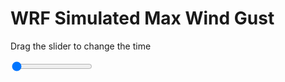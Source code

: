 <h1>WRF Simulated Max Wind Gust</h1>
<p>Drag the slider to change the time</p>

<div class="slidecontainer">
<input oninput='setImage(this)' class="slider" type="range" min="0" max="49" value="0" step="1" />
<img id='img'/>
</div>

<script>
var img = document.getElementById('img');
var img_array = ['/assets/images/wrf/w_wrfout_d01_2020-03-01_12:00:00.png',
'/assets/images/wrf/w_wrfout_d01_2020-03-01_13:00:00.png',
'/assets/images/wrf/w_wrfout_d01_2020-03-01_14:00:00.png',
'/assets/images/wrf/w_wrfout_d01_2020-03-01_15:00:00.png',
'/assets/images/wrf/w_wrfout_d01_2020-03-01_16:00:00.png',
'/assets/images/wrf/w_wrfout_d01_2020-03-01_17:00:00.png',
'/assets/images/wrf/w_wrfout_d01_2020-03-01_18:00:00.png',
'/assets/images/wrf/w_wrfout_d01_2020-03-01_19:00:00.png',
'/assets/images/wrf/w_wrfout_d01_2020-03-01_20:00:00.png',
'/assets/images/wrf/w_wrfout_d01_2020-03-01_21:00:00.png',
'/assets/images/wrf/w_wrfout_d01_2020-03-01_22:00:00.png',
'/assets/images/wrf/w_wrfout_d01_2020-03-01_23:00:00.png',
'/assets/images/wrf/w_wrfout_d01_2020-03-02_00:00:00.png',
'/assets/images/wrf/w_wrfout_d01_2020-03-02_01:00:00.png',
'/assets/images/wrf/w_wrfout_d01_2020-03-02_02:00:00.png',
'/assets/images/wrf/w_wrfout_d01_2020-03-02_03:00:00.png',
'/assets/images/wrf/w_wrfout_d01_2020-03-02_04:00:00.png',
'/assets/images/wrf/w_wrfout_d01_2020-03-02_05:00:00.png',
'/assets/images/wrf/w_wrfout_d01_2020-03-02_06:00:00.png',
'/assets/images/wrf/w_wrfout_d01_2020-03-02_07:00:00.png',
'/assets/images/wrf/w_wrfout_d01_2020-03-02_08:00:00.png',
'/assets/images/wrf/w_wrfout_d01_2020-03-02_09:00:00.png',
'/assets/images/wrf/w_wrfout_d01_2020-03-02_10:00:00.png',
'/assets/images/wrf/w_wrfout_d01_2020-03-02_11:00:00.png',
'/assets/images/wrf/w_wrfout_d01_2020-03-02_12:00:00.png',
'/assets/images/wrf/w_wrfout_d01_2020-03-02_13:00:00.png',
'/assets/images/wrf/w_wrfout_d01_2020-03-02_14:00:00.png',
'/assets/images/wrf/w_wrfout_d01_2020-03-02_15:00:00.png',
'/assets/images/wrf/w_wrfout_d01_2020-03-02_16:00:00.png',
'/assets/images/wrf/w_wrfout_d01_2020-03-02_17:00:00.png',
'/assets/images/wrf/w_wrfout_d01_2020-03-02_18:00:00.png',
'/assets/images/wrf/w_wrfout_d01_2020-03-02_19:00:00.png',
'/assets/images/wrf/w_wrfout_d01_2020-03-02_20:00:00.png',
'/assets/images/wrf/w_wrfout_d01_2020-03-02_21:00:00.png',
'/assets/images/wrf/w_wrfout_d01_2020-03-02_22:00:00.png',
'/assets/images/wrf/w_wrfout_d01_2020-03-02_23:00:00.png',
'/assets/images/wrf/w_wrfout_d01_2020-03-03_00:00:00.png',
'/assets/images/wrf/w_wrfout_d01_2020-03-03_01:00:00.png',
'/assets/images/wrf/w_wrfout_d01_2020-03-03_02:00:00.png',
'/assets/images/wrf/w_wrfout_d01_2020-03-03_03:00:00.png',
'/assets/images/wrf/w_wrfout_d01_2020-03-03_04:00:00.png',
'/assets/images/wrf/w_wrfout_d01_2020-03-03_05:00:00.png',
'/assets/images/wrf/w_wrfout_d01_2020-03-03_06:00:00.png',
'/assets/images/wrf/w_wrfout_d01_2020-03-03_07:00:00.png',
'/assets/images/wrf/w_wrfout_d01_2020-03-03_08:00:00.png',
'/assets/images/wrf/w_wrfout_d01_2020-03-03_09:00:00.png',
'/assets/images/wrf/w_wrfout_d01_2020-03-03_10:00:00.png',
'/assets/images/wrf/w_wrfout_d01_2020-03-03_11:00:00.png',
'/assets/images/wrf/w_wrfout_d01_2020-03-03_12:00:00.png',];
function setImage(obj)
{
        var value = obj.value;
        img.src = img_array[value];

}
</script>

